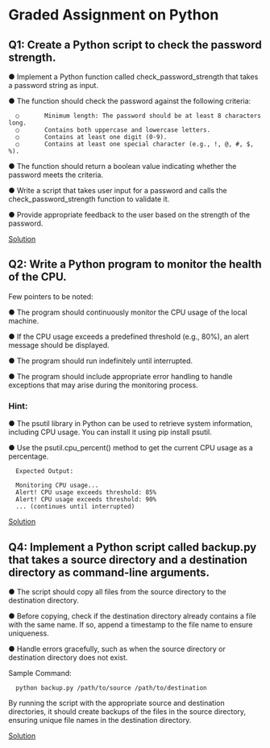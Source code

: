 # Graded Assignment on Python

## Q1: Create a Python script to check the password strength. 

●       Implement a Python function called check_password_strength that takes a password string as input.

●       The function should check the password against the following criteria:

      ○       Minimum length: The password should be at least 8 characters long.
      ○       Contains both uppercase and lowercase letters.
      ○       Contains at least one digit (0-9).
      ○       Contains at least one special character (e.g., !, @, #, $, %).

●       The function should return a boolean value indicating whether the password meets the criteria.

●       Write a script that takes user input for a password and calls the check_password_strength function to validate it.

●       Provide appropriate feedback to the user based on the strength of the password.  

[Solution](Python/GradedAssign1/check_password_strength.py)

## Q2: Write a Python program to monitor the health of the CPU. 

Few pointers to be noted:

●       The program should continuously monitor the CPU usage of the local machine.

●       If the CPU usage exceeds a predefined threshold (e.g., 80%), an alert message should be displayed.

●       The program should run indefinitely until interrupted.

●       The program should include appropriate error handling to handle exceptions that may arise during the monitoring process.

### Hint:

●       The psutil library in Python can be used to retrieve system information, including CPU usage. You can install it using pip install psutil.

●       Use the psutil.cpu_percent() method to get the current CPU usage as a percentage.

      Expected Output:

      Monitoring CPU usage...
      Alert! CPU usage exceeds threshold: 85%
      Alert! CPU usage exceeds threshold: 90%
      ... (continues until interrupted) 

[Solution](Python/GradedAssign1/check_cpu_health.py)

## Q4:  Implement a Python script called backup.py that takes a source directory and a destination directory as command-line arguments.

●       The script should copy all files from the source directory to the destination directory.

●       Before copying, check if the destination directory already contains a file with the same name. If so, append a timestamp to the file name to ensure uniqueness.

●       Handle errors gracefully, such as when the source directory or destination directory does not exist.

Sample Command:

      python backup.py /path/to/source /path/to/destination
      
By running the script with the appropriate source and destination directories, it should create backups of the files in the source directory, ensuring unique file names in the destination directory.

[Solution](Python/GradedAssign1/file_backup.py)

